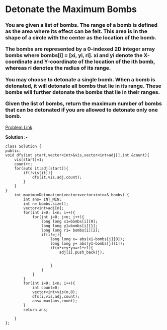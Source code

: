 # Detonate the Maximum Bombs

<h3>
You are given a list of bombs. The range of a bomb is defined as the area where its effect can be felt. This area is in the shape of a circle with the center as the location of the bomb.

The bombs are represented by a 0-indexed 2D integer array bombs where bombs[i] = [xi, yi, ri]. xi and yi denote the X-coordinate and Y-coordinate of the location of the ith bomb, whereas ri denotes the radius of its range.

You may choose to detonate a single bomb. When a bomb is detonated, it will detonate all bombs that lie in its range. These bombs will further detonate the bombs that lie in their ranges.

Given the list of bombs, return the maximum number of bombs that can be detonated if you are allowed to detonate only one bomb.
</h3>

[Problem Link](https://leetcode.com/problems/detonate-the-maximum-bombs/description/)

**Solution :-**

```
class Solution {
public:
void dfs(int start,vector<int>&vis,vector<int>adj[],int &count){
    vis[start]=1;
    count++;
    for(auto it:adj[start]){
        if(!vis[it]){
            dfs(it,vis,adj,count);
        }
    }
}
    int maximumDetonation(vector<vector<int>>& bombs) {
        int ans= INT_MIN;
        int n= bombs.size();
        vector<int>adj[n];
        for(int i=0; i<n; i++){
            for(int j=0; j<n; j++){
                long long x1=bombs[i][0];
                long long y1=bombs[i][1];
                long long r1= bombs[i][2];
                if(i!=j){
                    long long x= abs(x1-bombs[j][0]);
                    long long y= abs(y1-bombs[j][1]);
                    if(x*x+y*y<=r1*r1){
                        adj[i].push_back(j);


                    }
                }
            }
        }
        for(int i=0; i<n; i++){
            int count=0;
            vector<int>vis(n,0);
            dfs(i,vis,adj,count);
            ans= max(ans,count);
        }
        return ans;
        
    }
};
```
